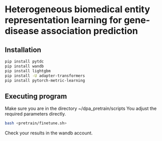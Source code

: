 # Heterogeneous biomedical entity representation learning for gene-disease association prediction


## Installation



```bash
pip install pytdc
pip install wandb
pip install lightgbm
pip install -U adapter-transformers
pip install pytorch-metric-learning
```

## Executing program

Make sure you are in the directory ~/dpa_pretrain/scripts
You adjust the required parameters directly.

```bash
bash <pretrain/finetune.sh>
```

Check your results in the wandb account.
